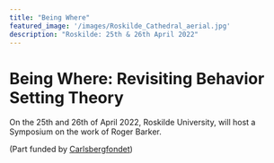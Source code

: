 ```yaml
---
title: "Being Where"
featured_image: '/images/Roskilde_Cathedral_aerial.jpg'
description: "Roskilde: 25th & 26th April 2022"
---
```


# Being Where: Revisiting Behavior Setting Theory

On the 25th and 26th of April 2022, Roskilde University, will host a Symposium on the work of Roger Barker.

(Part funded by [Carlsbergfondet](https://www.carlsbergfondet.dk/da))
